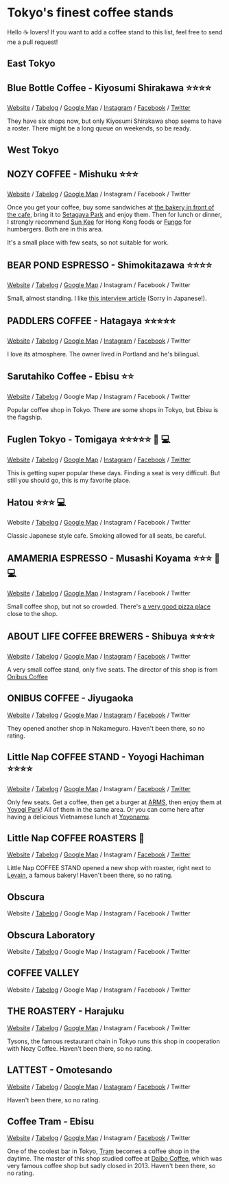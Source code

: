 # Tokyo's finest coffee stands

Hello :coffee: lovers! If you want to add a coffee stand to this list, feel free to send me a pull request!

## East Tokyo

## Blue Bottle Coffee - Kiyosumi Shirakawa :star::star::star::star:
[Website](https://bluebottlecoffee.jp/) /
[Tabelog](https://tabelog.com/tokyo/A1313/A131303/13177218/) /
[Google Map](https://goo.gl/maps/zKeruisbB8s) /
[Instagram](https://www.instagram.com/bluebottlejapan/) /
[Facebook](https://www.facebook.com/bluebottlecoffee) /
[Twitter](https://twitter.com/bluebottlejapan)

They have six shops now, but only Kiyosumi Shirakawa shop seems to have a roster. There might be a long queue on weekends, so be ready.

## West Tokyo

## NOZY COFFEE - Mishuku :star::star::star:
[Website](http://www.nozycoffee.jp/index2.php) /
[Tabelog](https://tabelog.com/tokyo/A1317/A131706/13114599/) /
[Google Map](https://goo.gl/maps/JupUDgDFRCB2) /
Instagram /
Facebook /
Twitter

Once you get your coffee, buy some sandwiches at [the bakery in front of the cafe](https://tabelog.com/tokyo/A1317/A131706/13030788/), bring it to [Setagaya Park](https://goo.gl/maps/WyzwsFZZ3a72) and enjoy them. Then for lunch or dinner, I strongly recommend [Sun Kee](https://tabelog.com/tokyo/A1317/A131705/13007076/) for Hong Kong foods or [Fungo](https://tabelog.com/tokyo/A1317/A131706/13008406/) for humbergers.  Both are in this area.

It's a small place with few seats, so not suitable for work.

## BEAR POND ESPRESSO - Shimokitazawa :star::star::star::star:
[Website](http://www.bear-pond.com/) /
[Tabelog](https://tabelog.com/tokyo/A1318/A131802/13093829/) /
[Google Map](https://goo.gl/maps/S2vL8mVMF7k) /
Instagram /
Facebook /
Twitter

Small, almost standing. I like [this interview article](http://www.newyorker.co.jp/magazine/lifestyle/coffee/3845/) (Sorry in Japanese!).

## PADDLERS COFFEE - Hatagaya :star::star::star::star::star:
[Website](http://paddlerscoffee.com/) /
[Tabelog](https://tabelog.com/tokyo/A1317/A131807/13181016/) /
[Google Map](https://goo.gl/maps/DFb7Sw5EGEy) /
[Instagram](https://www.instagram.com/paddlers_coffee/) /
[Facebook](https://www.facebook.com/Paddlers-Coffee-132849676886888/) /
Twitter

I love its atmosphere. The owner lived in Portland and he's bilingual.

## Sarutahiko Coffee - Ebisu :star::star:
[Website](http://sarutahiko.co/) /
[Tabelog](https://tabelog.com/tokyo/A1303/A130302/13127577/) /
Google Map /
Instagram /
Facebook /
Twitter

Popular coffee shop in Tokyo. There are some shops in Tokyo, but Ebisu is the flagship.

## Fuglen Tokyo - Tomigaya :star::star::star::star::star: :rocket: :computer:
[Website](http://www.fuglen.com/japanese/) /
[Tabelog](https://tabelog.com/tokyo/A1318/A131810/13141002/) /
[Google Map](https://goo.gl/maps/9WrLWJMunZC2) /
[Instagram](https://www.instagram.com/fuglentokyo/) /
[Facebook](https://www.facebook.com/Fuglen.Tokyo/) /
[Twitter](https://twitter.com/fuglentokyo)

This is getting super popular these days. Finding a seat is very difficult. But still you should go, this is my favorite place.

## Hatou :star::star::star: :computer:
Website /
[Tabelog](https://tabelog.com/tokyo/A1303/A130301/13001169/) /
[Google Map](https://goo.gl/maps/rn8adDKMB3o) /
Instagram /
Facebook /
Twitter

Classic Japanese style cafe. Smoking allowed for all seats, be careful.

## AMAMERIA ESPRESSO - Musashi Koyama :star::star::star: :rocket: :computer:
[Website](http://www.amameria.com/) /
[Tabelog](https://tabelog.com/tokyo/A1317/A131710/13114545/) /
[Google Map](https://goo.gl/maps/SGbFnpbNDco) /
Instagram /
Facebook /
Twitter

Small coffee shop, but not so crowded. There's [a very good pizza place](https://tabelog.com/tokyo/A1317/A131710/13165472/) close to the shop.

## ABOUT LIFE COFFEE BREWERS - Shibuya :star::star::star::star:
[Website](http://www.about-life.coffee/) /
[Tabelog](https://tabelog.com/tokyo/A1303/A130301/13169068/) /
[Google Map](https://goo.gl/maps/NqQxsEqo8iA2) /
[Instagram](https://www.instagram.com/aboutlifecoffeebrewers/) /
[Facebook](https://www.facebook.com/aboutlifecoffee) /
Twitter

A very small coffee stand, only five seats. The director of this shop is from [Onibus Coffee](http://www.onibuscoffee.com/)

## ONIBUS COFFEE - Jiyugaoka
[Website](http://www.onibuscoffee.com/) /
[Tabelog](https://tabelog.com/tokyo/A1317/A131711/13137814/) /
[Google Map](https://goo.gl/maps/5SR8gspFqrr) /
[Instagram](https://www.instagram.com/onibuscoffee/) /
[Facebook](https://www.facebook.com/onibuscoffee/) /
Twitter

They opened another shop in Nakameguro. Haven't been there, so no rating.

## Little Nap COFFEE STAND - Yoyogi Hachiman :star::star::star::star:
[Website](http://www.littlenap.jp/) /
[Tabelog](https://tabelog.com/tokyo/A1318/A131810/13123533/) /
[Google Map](https://goo.gl/maps/ML6zHQwE6Mo) /
Instagram /
[Facebook](https://www.facebook.com/LittleNapCOFFEESTAND) /
[Twitter](https://twitter.com/LittleNap_CS)

Only few seats. Get a coffee, then get a burger at [ARMS](https://tabelog.com/tokyo/A1318/A131810/13019608/), then enjoy them at [Yoyogi Park](http://www.japan-guide.com/e/e3034_002.html)! All of them in the same area. Or you can come here after having a delicious Vietnamese lunch at [Yoyonamu](https://tabelog.com/tokyo/A1318/A131810/13204833/).

## Little Nap COFFEE ROASTERS :rocket:
[Website](http://www.littlenap.jp/) /
[Tabelog](https://tabelog.com/tokyo/A1318/A131810/13208059/) /
[Google Map](https://goo.gl/maps/bXdvLxuXzvR2) /
Instagram /
[Facebook](https://www.facebook.com/LittleNapCOFFEESTAND) /
[Twitter](https://twitter.com/LittleNap_CS)

Little Nap COFFEE STAND opened a new shop with roaster, right next to [Levain](https://tabelog.com/tokyo/A1318/A131810/13001841/), a famous bakery! Haven't been there, so no rating.

## Obscura
Website /
[Tabelog](https://tabelog.com/tokyo/A1317/A131706/13088823/) /
Google Map /
Instagram /
Facebook /
Twitter

## Obscura Laboratory
Website /
[Tabelog](https://tabelog.com/tokyo/A1317/A131706/13135145/) /
Google Map /
Instagram /
Facebook /
Twitter

## COFFEE VALLEY
Website /
[Tabelog](https://tabelog.com/tokyo/A1305/A130501/13175074/) /
Google Map /
Instagram /
Facebook /
Twitter

## THE ROASTERY - Harajuku
[Website](https://www.tysons.jp/roastery/) /
[Tabelog](https://tabelog.com/tokyo/A1303/A130301/13161140/) /
[Google Map](https://goo.gl/maps/DPvKg9BBYz42) /
Instagram /
Facebook /
Twitter

Tysons, the famous restaurant chain in Tokyo runs this shop in cooperation with Nozy Coffee. Haven't been there, so no rating.

## LATTEST - Omotesando
[Website](http://www.lattest.jp/) /
[Tabelog](https://tabelog.com/tokyo/A1306/A130602/13137443/) /
[Google Map](https://goo.gl/maps/19fwwmivqy72) /
[Instagram](https://www.instagram.com/lattest28/) /
[Facebook](https://www.facebook.com/LATTEST-OMOTESANDO-Espresso-Bar--216369221785735/) /
Twitter

Haven't been there, so no rating.

## Coffee Tram - Ebisu
[Website](http://small-axe.net/coffee/) /
[Tabelog](https://tabelog.com/tokyo/A1303/A130302/13170379/) /
[Google Map](https://goo.gl/maps/kc4FSCf7Win) /
Instagram /
[Facebook](https://www.facebook.com/bartramtokyo/) /
Twitter

One of the coolest bar in Tokyo, [Tram](https://tabelog.com/tokyo/A1303/A130302/13004830/) becomes a coffee shop in the daytime. The master of this shop studied coffee at [Daibo Coffee](https://tabelog.com/tokyo/A1306/A130602/13001233/), which was very famous coffee shop but sadly closed in 2013. Haven't been there, so no rating.
